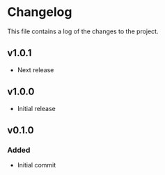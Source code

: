 # Changelog

This file contains a log of the changes to the project.

## v1.0.1
- Next release

## v1.0.0
- Initial release

## v0.1.0

### Added
- Initial commit
